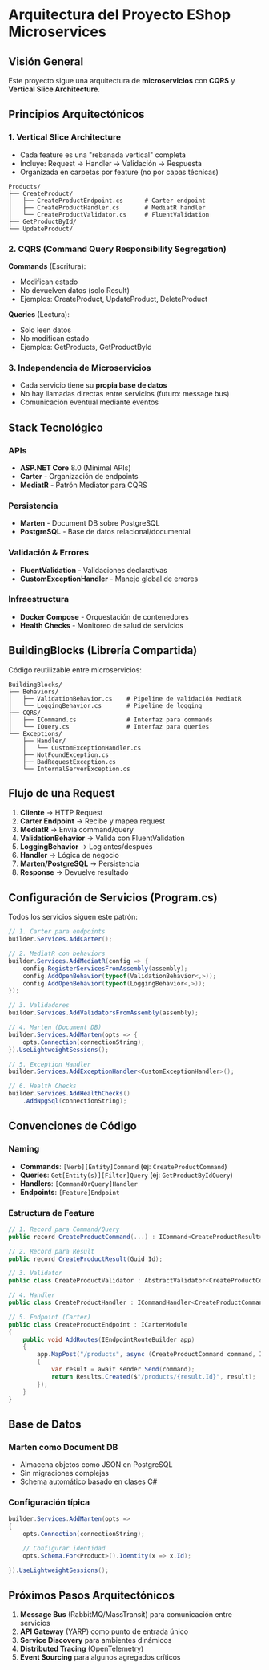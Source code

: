 # Arquitectura del Proyecto EShop Microservices

## Visión General

Este proyecto sigue una arquitectura de **microservicios** con **CQRS** y **Vertical Slice Architecture**.

## Principios Arquitectónicos

### 1. Vertical Slice Architecture
- Cada feature es una "rebanada vertical" completa
- Incluye: Request → Handler → Validación → Respuesta
- Organizada en carpetas por feature (no por capas técnicas)

```
Products/
├── CreateProduct/
│   ├── CreateProductEndpoint.cs      # Carter endpoint
│   ├── CreateProductHandler.cs       # MediatR handler
│   └── CreateProductValidator.cs     # FluentValidation
├── GetProductById/
└── UpdateProduct/
```

### 2. CQRS (Command Query Responsibility Segregation)

**Commands** (Escritura):
- Modifican estado
- No devuelven datos (solo Result)
- Ejemplos: CreateProduct, UpdateProduct, DeleteProduct

**Queries** (Lectura):
- Solo leen datos
- No modifican estado
- Ejemplos: GetProducts, GetProductById

### 3. Independencia de Microservicios
- Cada servicio tiene su **propia base de datos**
- No hay llamadas directas entre servicios (futuro: message bus)
- Comunicación eventual mediante eventos

## Stack Tecnológico

### APIs
- **ASP.NET Core** 8.0 (Minimal APIs)
- **Carter** - Organización de endpoints
- **MediatR** - Patrón Mediator para CQRS

### Persistencia
- **Marten** - Document DB sobre PostgreSQL
- **PostgreSQL** - Base de datos relacional/documental

### Validación & Errores
- **FluentValidation** - Validaciones declarativas
- **CustomExceptionHandler** - Manejo global de errores

### Infraestructura
- **Docker Compose** - Orquestación de contenedores
- **Health Checks** - Monitoreo de salud de servicios

## BuildingBlocks (Librería Compartida)

Código reutilizable entre microservicios:

```
BuildingBlocks/
├── Behaviors/
│   ├── ValidationBehavior.cs    # Pipeline de validación MediatR
│   └── LoggingBehavior.cs       # Pipeline de logging
├── CQRS/
│   ├── ICommand.cs              # Interfaz para commands
│   └── IQuery.cs                # Interfaz para queries
└── Exceptions/
    ├── Handler/
    │   └── CustomExceptionHandler.cs
    ├── NotFoundException.cs
    ├── BadRequestException.cs
    └── InternalServerException.cs
```

## Flujo de una Request

1. **Cliente** → HTTP Request
2. **Carter Endpoint** → Recibe y mapea request
3. **MediatR** → Envía command/query
4. **ValidationBehavior** → Valida con FluentValidation
5. **LoggingBehavior** → Log antes/después
6. **Handler** → Lógica de negocio
7. **Marten/PostgreSQL** → Persistencia
8. **Response** → Devuelve resultado

## Configuración de Servicios (Program.cs)

Todos los servicios siguen este patrón:

```csharp
// 1. Carter para endpoints
builder.Services.AddCarter();

// 2. MediatR con behaviors
builder.Services.AddMediatR(config => {
    config.RegisterServicesFromAssembly(assembly);
    config.AddOpenBehavior(typeof(ValidationBehavior<,>));
    config.AddOpenBehavior(typeof(LoggingBehavior<,>));
});

// 3. Validadores
builder.Services.AddValidatorsFromAssembly(assembly);

// 4. Marten (Document DB)
builder.Services.AddMarten(opts => {
    opts.Connection(connectionString);
}).UseLightweightSessions();

// 5. Exception Handler
builder.Services.AddExceptionHandler<CustomExceptionHandler>();

// 6. Health Checks
builder.Services.AddHealthChecks()
    .AddNpgSql(connectionString);
```

## Convenciones de Código

### Naming
- **Commands**: `[Verb][Entity]Command` (ej: `CreateProductCommand`)
- **Queries**: `Get[Entity(s)][Filter]Query` (ej: `GetProductByIdQuery`)
- **Handlers**: `[CommandOrQuery]Handler`
- **Endpoints**: `[Feature]Endpoint`

### Estructura de Feature
```csharp
// 1. Record para Command/Query
public record CreateProductCommand(...) : ICommand<CreateProductResult>;

// 2. Record para Result
public record CreateProductResult(Guid Id);

// 3. Validator
public class CreateProductValidator : AbstractValidator<CreateProductCommand> { }

// 4. Handler
public class CreateProductHandler : ICommandHandler<CreateProductCommand, CreateProductResult> { }

// 5. Endpoint (Carter)
public class CreateProductEndpoint : ICarterModule
{
    public void AddRoutes(IEndpointRouteBuilder app)
    {
        app.MapPost("/products", async (CreateProductCommand command, ISender sender) =>
        {
            var result = await sender.Send(command);
            return Results.Created($"/products/{result.Id}", result);
        });
    }
}
```

## Base de Datos

### Marten como Document DB
- Almacena objetos como JSON en PostgreSQL
- Sin migraciones complejas
- Schema automático basado en clases C#

### Configuración típica
```csharp
builder.Services.AddMarten(opts =>
{
    opts.Connection(connectionString);

    // Configurar identidad
    opts.Schema.For<Product>().Identity(x => x.Id);

}).UseLightweightSessions();
```

## Próximos Pasos Arquitectónicos

1. **Message Bus** (RabbitMQ/MassTransit) para comunicación entre servicios
2. **API Gateway** (YARP) como punto de entrada único
3. **Service Discovery** para ambientes dinámicos
4. **Distributed Tracing** (OpenTelemetry)
5. **Event Sourcing** para algunos agregados críticos
